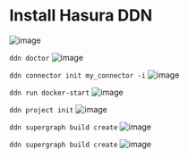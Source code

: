 # Install Hasura DDN 

![image](https://github.com/user-attachments/assets/27f91b9f-0448-479d-b38c-d6a890274ebb)

`ddn doctor`
![image](https://github.com/user-attachments/assets/1e62cddb-a18b-4ffc-a10a-e94d11bcdb99)

`ddn connector init my_connector -i`
![image](https://github.com/user-attachments/assets/6b62b122-54cb-4cbb-8838-0a1f2e8553af)

`ddn run docker-start`
![image](https://github.com/user-attachments/assets/57658102-c60d-4c30-8f32-ecb2ec4d7e16)

`ddn project init`
![image](https://github.com/user-attachments/assets/568dab4e-c611-4224-90ff-75d62ee46eee)

`ddn supergraph build create`
![image](https://github.com/user-attachments/assets/d64dcc84-672d-4bc9-9beb-e4dd24136917)

`ddn supergraph build create`
![image](https://github.com/user-attachments/assets/36c4d56e-e84f-4223-8921-e48a962e8261)
